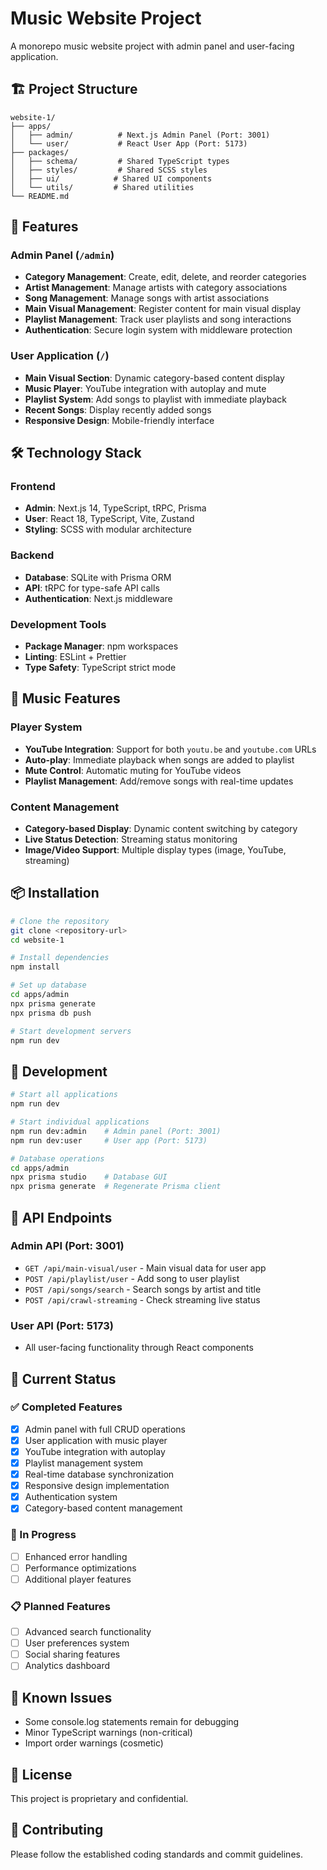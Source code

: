 # Music Website Project

A monorepo music website project with admin panel and user-facing application.

## 🏗️ Project Structure

```
website-1/
├── apps/
│   ├── admin/          # Next.js Admin Panel (Port: 3001)
│   └── user/           # React User App (Port: 5173)
├── packages/
│   ├── schema/         # Shared TypeScript types
│   ├── styles/         # Shared SCSS styles
│   ├── ui/            # Shared UI components
│   └── utils/         # Shared utilities
└── README.md
```

## 🚀 Features

### Admin Panel (`/admin`)
- **Category Management**: Create, edit, delete, and reorder categories
- **Artist Management**: Manage artists with category associations
- **Song Management**: Manage songs with artist associations
- **Main Visual Management**: Register content for main visual display
- **Playlist Management**: Track user playlists and song interactions
- **Authentication**: Secure login system with middleware protection

### User Application (`/`)
- **Main Visual Section**: Dynamic category-based content display
- **Music Player**: YouTube integration with autoplay and mute
- **Playlist System**: Add songs to playlist with immediate playback
- **Recent Songs**: Display recently added songs
- **Responsive Design**: Mobile-friendly interface

## 🛠️ Technology Stack

### Frontend
- **Admin**: Next.js 14, TypeScript, tRPC, Prisma
- **User**: React 18, TypeScript, Vite, Zustand
- **Styling**: SCSS with modular architecture

### Backend
- **Database**: SQLite with Prisma ORM
- **API**: tRPC for type-safe API calls
- **Authentication**: Next.js middleware

### Development Tools
- **Package Manager**: npm workspaces
- **Linting**: ESLint + Prettier
- **Type Safety**: TypeScript strict mode

## 🎵 Music Features

### Player System
- **YouTube Integration**: Support for both `youtu.be` and `youtube.com` URLs
- **Auto-play**: Immediate playback when songs are added to playlist
- **Mute Control**: Automatic muting for YouTube videos
- **Playlist Management**: Add/remove songs with real-time updates

### Content Management
- **Category-based Display**: Dynamic content switching by category
- **Live Status Detection**: Streaming status monitoring
- **Image/Video Support**: Multiple display types (image, YouTube, streaming)

## 📦 Installation

```bash
# Clone the repository
git clone <repository-url>
cd website-1

# Install dependencies
npm install

# Set up database
cd apps/admin
npx prisma generate
npx prisma db push

# Start development servers
npm run dev
```

## 🚀 Development

```bash
# Start all applications
npm run dev

# Start individual applications
npm run dev:admin    # Admin panel (Port: 3001)
npm run dev:user     # User app (Port: 5173)

# Database operations
cd apps/admin
npx prisma studio    # Database GUI
npx prisma generate  # Regenerate Prisma client
```

## 🔧 API Endpoints

### Admin API (Port: 3001)
- `GET /api/main-visual/user` - Main visual data for user app
- `POST /api/playlist/user` - Add song to user playlist
- `POST /api/songs/search` - Search songs by artist and title
- `POST /api/crawl-streaming` - Check streaming live status

### User API (Port: 5173)
- All user-facing functionality through React components

## 🎯 Current Status

### ✅ Completed Features
- [x] Admin panel with full CRUD operations
- [x] User application with music player
- [x] YouTube integration with autoplay
- [x] Playlist management system
- [x] Real-time database synchronization
- [x] Responsive design implementation
- [x] Authentication system
- [x] Category-based content management

### 🔄 In Progress
- [ ] Enhanced error handling
- [ ] Performance optimizations
- [ ] Additional player features

### 📋 Planned Features
- [ ] Advanced search functionality
- [ ] User preferences system
- [ ] Social sharing features
- [ ] Analytics dashboard

## 🐛 Known Issues

- Some console.log statements remain for debugging
- Minor TypeScript warnings (non-critical)
- Import order warnings (cosmetic)

## 📝 License

This project is proprietary and confidential.

## 🤝 Contributing

Please follow the established coding standards and commit guidelines.
